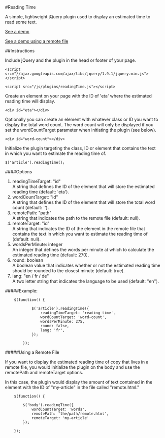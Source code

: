 #Reading Time

A simple, lightweight jQuery plugin used to display an estimated time to read some text.

<a href="http://michael-lynch.github.io/estimated-reading-time/" target="_blank">See a demo</a>

<a href="http://michael-lynch.github.io/estimated-reading-time/remote.html" target="_blank">See a demo using a remote file</a>

##Instructions

Include jQuery and the plugin in the head or footer of your page.

    <script src="//ajax.googleapis.com/ajax/libs/jquery/1.9.1/jquery.min.js"></script>
    
    <script src="/js/plugins/readingTime.js"></script>
    
Create an element on your page with the ID of 'eta' where the estimated reading time will display.

	<div id="eta"></div>
	
Optionally you can create an element with whatever class or ID you want to display the total word count. The word count will only be displayed if you set the wordCountTarget parameter when initiating the plugin (see below).

	<div id="word-count"></div>
    
Initialize the plugin targeting the class, ID or element that contains the text in which you want to estimate the reading time of. 

	$('article').readingTime();
	
####Options

<ol>

<li>
readingTimeTarget: "id"
<br />A string that defines the ID of the element that will store the estimated reading time (default: 'eta').
</li>

<li>wordCountTarget: "id"
<br />A string that defines the ID of the element that will store the total word count (default: ''). 
</li>

<li>remotePath: "path"
<br />A string that indicates the path to the remote file (default: null).
</li>

<li>remoteTarget: "id"
<br />A string that indicates the ID of the element in the remote file that contains the text in which you want to estimate the reading time of (default: null).
</li>

<li>wordsPerMinute: integer
<br />An integer that defines the words per minute at which to calculate the estimated reading time (default: 270).
</li>

<li>round: boolean
<br />A boolean value that indicates whether or not the estimated reading time should be rounded to the closest minute (default: true).
</li>

<li>lang: "en / fr / de"
<br />A two letter string that indicates the language to be used (default: "en").
</li>

</ol>

#####Example:

		$(function() {
			
				$('article').readingTime({
					readingTimeTarget: 'reading-time',
					wordCountTarget: 'word-count',
					wordsPerMinute: 275,
					round: false,
					lang: 'fr',
				});
				
			});
			
			
#####Using a Remote File

If you want to display the estimated reading time of copy that lives in a remote file, you would initialize the plugin on the body and use the remotePath and remoteTarget options.

In this case, the plugin would display the amount of text contained in the element with the ID of "my-article" in the file called "remote.html."

		$(function() {
		
			$('body').readingTime({
				wordCountTarget: 'words',
				remotePath: 'the/path/remote.html',
				remoteTarget: 'my-article'
			});
			
		});